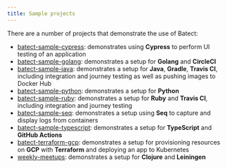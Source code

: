```yaml
---
title: Sample projects
---
```


There are a number of projects that demonstrate the use of Batect:

- [batect-sample-cypress](https://github.com/batect/batect-sample-cypress): demonstrates using **Cypress** to perform UI testing of an application
- [batect-sample-golang](https://github.com/batect/batect-sample-golang): demonstrates a setup for **Golang** and **CircleCI**
- [batect-sample-java](https://github.com/batect/batect-sample-java): demonstrates a setup for **Java**, **Gradle**, **Travis CI**, including integration and journey testing as well as pushing images to Docker Hub
- [batect-sample-python](https://github.com/sbalnojan/batect-sample-python): demonstrates a setup for **Python**
- [batect-sample-ruby](https://github.com/batect/batect-sample-ruby): demonstrates a setup for **Ruby** and **Travis CI**, including integration and journey testing
- [batect-sample-seq](https://github.com/batect/batect-sample-seq): demonstrates a setup using **Seq** to capture and display logs from containers
- [batect-sample-typescript](https://github.com/batect/batect-sample-typescript): demonstrates a setup for **TypeScript** and **GitHub Actions**
- [batect-terraform-gcp](https://github.com/yearofthedan/batect-terraform-gcp): demonstrates a setup for provisioning resources on **GCP** with **Terraform** and deploying an app to Kubernetes
- [weekly-meetups](https://github.com/safiratw/weekly-meetups): demonstrates a setup for **Clojure** and **Leiningen**
